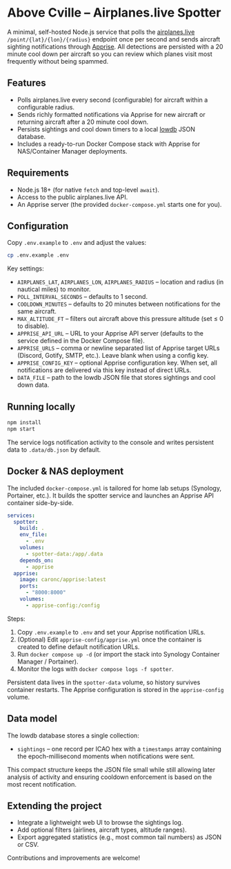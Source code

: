 # Above Cville – Airplanes.live Spotter

A minimal, self-hosted Node.js service that polls the [airplanes.live](https://airplanes.live/api-guide/) `/point/{lat}/{lon}/{radius}` endpoint once per second and sends aircraft sighting notifications through [Apprise](https://github.com/caronc/apprise). All detections are persisted with a 20 minute cool down per aircraft so you can review which planes visit most frequently without being spammed.

## Features

- Polls airplanes.live every second (configurable) for aircraft within a configurable radius.
- Sends richly formatted notifications via Apprise for new aircraft or returning aircraft after a 20 minute cool down.
- Persists sightings and cool down timers to a local [lowdb](https://github.com/typicode/lowdb) JSON database.
- Includes a ready-to-run Docker Compose stack with Apprise for NAS/Container Manager deployments.

## Requirements

- Node.js 18+ (for native `fetch` and top-level `await`).
- Access to the public airplanes.live API.
- An Apprise server (the provided `docker-compose.yml` starts one for you).

## Configuration

Copy `.env.example` to `.env` and adjust the values:

```bash
cp .env.example .env
```

Key settings:

- `AIRPLANES_LAT`, `AIRPLANES_LON`, `AIRPLANES_RADIUS` – location and radius (in nautical miles) to monitor.
- `POLL_INTERVAL_SECONDS` – defaults to 1 second.
- `COOLDOWN_MINUTES` – defaults to 20 minutes between notifications for the same aircraft.
- `MAX_ALTITUDE_FT` – filters out aircraft above this pressure altitude (set ≤ 0 to disable).
- `APPRISE_API_URL` – URL to your Apprise API server (defaults to the service defined in the Docker Compose file).
- `APPRISE_URLS` – comma or newline separated list of Apprise target URLs (Discord, Gotify, SMTP, etc.). Leave blank when using a config key.
- `APPRISE_CONFIG_KEY` – optional Apprise configuration key. When set, all notifications are delivered via this key instead of direct URLs.
- `DATA_FILE` – path to the lowdb JSON file that stores sightings and cool down data.

## Running locally

```bash
npm install
npm start
```

The service logs notification activity to the console and writes persistent data to `.data/db.json` by default.

## Docker & NAS deployment

The included `docker-compose.yml` is tailored for home lab setups (Synology, Portainer, etc.). It builds the spotter service and launches an Apprise API container side-by-side.

```yaml
services:
  spotter:
    build: .
    env_file:
      - .env
    volumes:
      - spotter-data:/app/.data
    depends_on:
      - apprise
  apprise:
    image: caronc/apprise:latest
    ports:
      - "8000:8000"
    volumes:
      - apprise-config:/config
```

Steps:

1. Copy `.env.example` to `.env` and set your Apprise notification URLs.
2. (Optional) Edit `apprise-config/apprise.yml` once the container is created to define default notification URLs.
3. Run `docker compose up -d` (or import the stack into Synology Container Manager / Portainer).
4. Monitor the logs with `docker compose logs -f spotter`.

Persistent data lives in the `spotter-data` volume, so history survives container restarts. The Apprise configuration is stored in the `apprise-config` volume.

## Data model

The lowdb database stores a single collection:

- `sightings` – one record per ICAO hex with a `timestamps` array containing the epoch-millisecond moments when notifications were sent.

This compact structure keeps the JSON file small while still allowing later analysis of activity and ensuring cooldown enforcement is based on the most recent notification.

## Extending the project

- Integrate a lightweight web UI to browse the sightings log.
- Add optional filters (airlines, aircraft types, altitude ranges).
- Export aggregated statistics (e.g., most common tail numbers) as JSON or CSV.

Contributions and improvements are welcome!
